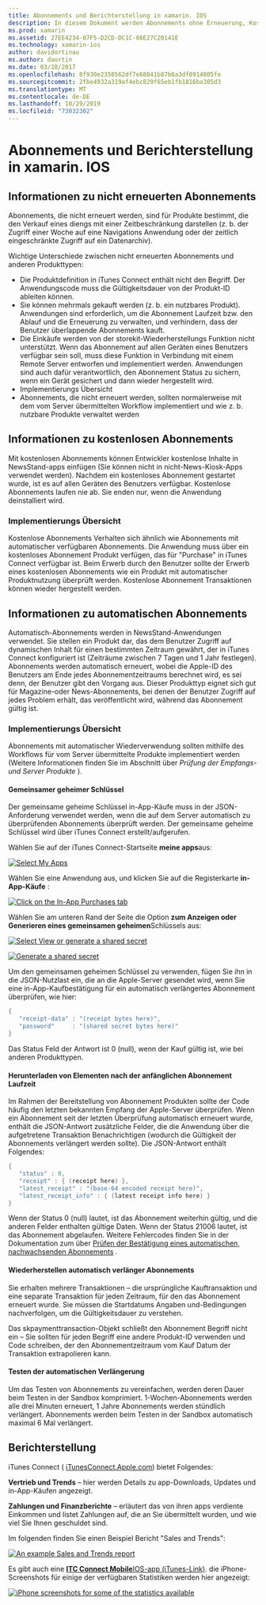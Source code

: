 ```yaml
---
title: Abonnements und Berichterstellung in xamarin. IOS
description: In diesem Dokument werden Abonnements ohne Erneuerung, Kostenlose Abonnements, Abonnements für die automatische Wiederherstellung und die Verwendung von iTunes Connect zum Melden dieser Elemente beschrieben.
ms.prod: xamarin
ms.assetid: 27EE4234-07F5-D2CD-DC1C-86E27C20141E
ms.technology: xamarin-ios
author: davidortinau
ms.author: daortin
ms.date: 03/18/2017
ms.openlocfilehash: 8f930e2358562df7e68841b87b6a3df0914805fe
ms.sourcegitcommit: 2fbe4932a319af4ebc829f65eb1fb1816ba305d3
ms.translationtype: MT
ms.contentlocale: de-DE
ms.lasthandoff: 10/29/2019
ms.locfileid: "73032302"
---
```

# <a name="subscriptions-and-reporting-in-xamarinios"></a>Abonnements und Berichterstellung in xamarin. IOS

## <a name="about-non-renewing-subscriptions"></a>Informationen zu nicht erneuerten Abonnements

Abonnements, die nicht erneuert werden, sind für Produkte bestimmt, die den Verkauf eines diengs mit einer Zeitbeschränkung darstellen (z. b. der Zugriff einer Woche auf eine Navigations Anwendung oder der zeitlich eingeschränkte Zugriff auf ein Datenarchiv).   
   
Wichtige Unterschiede zwischen nicht erneuerten Abonnements und anderen Produkttypen:

- Die Produktdefinition in iTunes Connect enthält nicht den Begriff. Der Anwendungscode muss die Gültigkeitsdauer von der Produkt-ID ableiten können. 
- Sie können mehrmals gekauft werden (z. b. ein nutzbares Produkt). Anwendungen sind erforderlich, um die Abonnement Laufzeit bzw. den Ablauf und die Erneuerung zu verwalten, und verhindern, dass der Benutzer überlappende Abonnements kauft. 
- Die Einkäufe werden von der storekit-Wiederherstellungs Funktion nicht unterstützt. Wenn das Abonnement auf allen Geräten eines Benutzers verfügbar sein soll, muss diese Funktion in Verbindung mit einem Remote Server entworfen und implementiert werden. Anwendungen sind auch dafür verantwortlich, den Abonnement Status zu sichern, wenn ein Gerät gesichert und dann wieder hergestellt wird. 
- Implementierungs Übersicht
- Abonnements, die nicht erneuert werden, sollten normalerweise mit dem vom Server übermittelten Workflow implementiert und wie z. b. nutzbare Produkte verwaltet werden 

## <a name="about-free-subscriptions"></a>Informationen zu kostenlosen Abonnements

Mit kostenlosen Abonnements können Entwickler kostenlose Inhalte in NewsStand-apps einfügen (Sie können nicht in nicht-News-Kiosk-Apps verwendet werden). Nachdem ein kostenloses Abonnement gestartet wurde, ist es auf allen Geräten des Benutzers verfügbar. Kostenlose Abonnements laufen nie ab. Sie enden nur, wenn die Anwendung deinstalliert wird.

### <a name="implementation-overview"></a>Implementierungs Übersicht

Kostenlose Abonnements Verhalten sich ähnlich wie Abonnements mit automatischer verfügbaren Abonnements. Die Anwendung muss über ein kostenloses Abonnement Produkt verfügen, das für "Purchase" in iTunes Connect verfügbar ist. Beim Erwerb durch den Benutzer sollte der Erwerb eines kostenlosen Abonnements wie ein Produkt mit automatischer Produktnutzung überprüft werden. Kostenlose Abonnement Transaktionen können wieder hergestellt werden.

## <a name="about-auto-renewable-subscriptions"></a>Informationen zu automatischen Abonnements

Automatisch-Abonnements werden in NewsStand-Anwendungen verwendet. Sie stellen ein Produkt dar, das dem Benutzer Zugriff auf dynamischen Inhalt für einen bestimmten Zeitraum gewährt, der in iTunes Connect konfiguriert ist (Zeiträume zwischen 7 Tagen und 1 Jahr festlegen). Abonnements werden automatisch erneuert, wobei die Apple-ID des Benutzers am Ende jedes Abonnementzeitraums berechnet wird, es sei denn, der Benutzer gibt den Vorgang aus. Dieser Produkttyp eignet sich gut für Magazine-oder News-Abonnements, bei denen der Benutzer Zugriff auf jedes Problem erhält, das veröffentlicht wird, während das Abonnement gültig ist.

### <a name="implementation-overview"></a>Implementierungs Übersicht

Abonnements mit automatischer Wiederverwendung sollten mithilfe des Workflows für vom Server übermittelte Produkte implementiert werden (Weitere Informationen finden Sie im Abschnitt über *Prüfung der Empfangs-und Server Produkte* ).

#### <a name="shared-secret"></a>Gemeinsamer geheimer Schlüssel

Der gemeinsame geheime Schlüssel in-App-Käufe muss in der JSON-Anforderung verwendet werden, wenn die auf dem Server automatisch zu überprüfenden Abonnements überprüft werden. Der gemeinsame geheime Schlüssel wird über iTunes Connect erstellt/aufgerufen.

Wählen Sie auf der iTunes Connect-Startseite **meine apps**aus:   
   
 [![](subscriptions-and-reporting-images/image2.png "Select My Apps")](subscriptions-and-reporting-images/image2.png#lightbox)  

Wählen Sie eine Anwendung aus, und klicken Sie auf die Registerkarte **in-App-Käufe** :

[![](subscriptions-and-reporting-images/image6.png "Click on the In-App Purchases tab")](subscriptions-and-reporting-images/image6.png#lightbox)

Wählen Sie am unteren Rand der Seite die Option **zum Anzeigen oder Generieren eines gemeinsamen geheimen**Schlüssels aus:
   
 [![](subscriptions-and-reporting-images/image40.png "Select View or generate a shared secret")](subscriptions-and-reporting-images/image40.png#lightbox)

 [![](subscriptions-and-reporting-images/image41.png "Generate a shared secret")](subscriptions-and-reporting-images/image41.png#lightbox)   

Um den gemeinsamen geheimen Schlüssel zu verwenden, fügen Sie ihn in die JSON-Nutzlast ein, die an die Apple-Server gesendet wird, wenn Sie eine in-App-Kaufbestätigung für ein automatisch verlängertes Abonnement überprüfen, wie hier:

```csharp
{
   "receipt-data" : "(receipt bytes here)",
   "password"     : "(shared secret bytes here)"
}
```

Das Status Feld der Antwort ist 0 (null), wenn der Kauf gültig ist, wie bei anderen Produkttypen.

#### <a name="downloading-items-after-the-initial-subscription-term"></a>Herunterladen von Elementen nach der anfänglichen Abonnement Laufzeit

Im Rahmen der Bereitstellung von Abonnement Produkten sollte der Code häufig den letzten bekannten Empfang der Apple-Server überprüfen. Wenn ein Abonnement seit der letzten Überprüfung automatisch erneuert wurde, enthält die JSON-Antwort zusätzliche Felder, die die Anwendung über die aufgetretene Transaktion Benachrichtigen (wodurch die Gültigkeit der Abonnements verlängert werden sollte). Die JSON-Antwort enthält Folgendes:

```csharp
{
   "status" : 0,
   "receipt" : { (receipt here) },
   "latest_receipt" : "(base-64 encoded receipt here)",
   "latest_receipt_info" : { (latest receipt info here) }
}
```

Wenn der Status 0 (null) lautet, ist das Abonnement weiterhin gültig, und die anderen Felder enthalten gültige Daten. Wenn der Status 21006 lautet, ist das Abonnement abgelaufen. Weitere Fehlercodes finden Sie in der Dokumentation zum über [Prüfen der Bestätigung eines automatischen, nachwachsenden Abonnements](https://developer.apple.com/library/ios/releasenotes/General/ValidateAppStoreReceipt/Chapters/ValidateRemotely.html) .

#### <a name="restoring-auto-renewable-subscriptions"></a>Wiederherstellen automatisch verlänger Abonnements

Sie erhalten mehrere Transaktionen – die ursprüngliche Kauftransaktion und eine separate Transaktion für jeden Zeitraum, für den das Abonnement erneuert wurde. Sie müssen die Startdatums Angaben und-Bedingungen nachverfolgen, um die Gültigkeitsdauer zu verstehen.   

Das skpaymenttransaction-Objekt schließt den Abonnement Begriff nicht ein – Sie sollten für jeden Begriff eine andere Produkt-ID verwenden und Code schreiben, der den Abonnementzeitraum vom Kauf Datum der Transaktion extrapolieren kann.

#### <a name="testing-auto-renewal"></a>Testen der automatischen Verlängerung

Um das Testen von Abonnements zu vereinfachen, werden deren Dauer beim Testen in der Sandbox komprimiert. 1-Wochen-Abonnements werden alle drei Minuten erneuert, 1 Jahre Abonnements werden stündlich verlängert. Abonnements werden beim Testen in der Sandbox automatisch maximal 6 Mal verlängert.

## <a name="reporting"></a>Berichterstellung

iTunes Connect ( [iTunesConnect.Apple.com](https://itunesconnect.apple.com)) bietet Folgendes:   
   
 **Vertrieb und Trends** – hier werden Details zu app-Downloads, Updates und in-App-Käufen angezeigt.   
   
 **Zahlungen und Finanzberichte** – erläutert das von ihren apps verdiente Einkommen und listet Zahlungen auf, die an Sie übermittelt wurden, und wie viel Sie Ihnen geschuldet sind.

Im folgenden finden Sie einen Beispiel Bericht "Sales and Trends":   

 [![](subscriptions-and-reporting-images/image42.png "An example Sales and Trends report")](subscriptions-and-reporting-images/image42.png#lightbox)   
   
 Es gibt auch eine [ **ITC Connect Mobile**IOS-app (iTunes-Link)](https://itunes.apple.com/us/app/itunes-connect-mobile/id376771144?mt=8).
die iPhone-Screenshots für einige der verfügbaren Statistiken werden hier angezeigt:   
   
 [![](subscriptions-and-reporting-images/image43.png "iPhone screenshots for some of the statistics available")](subscriptions-and-reporting-images/image43.png#lightbox)
